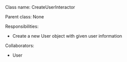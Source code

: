 Class name: CreateUserInteractor

Parent class: None

Responsibilities:
* Create a new User object with given user information

Collaborators:
* User
